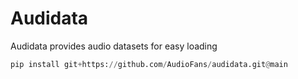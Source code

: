 # Audidata

Audidata provides audio datasets for easy loading


```python
pip install git+https://github.com/AudioFans/audidata.git@main
```